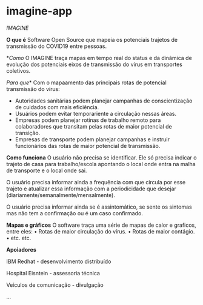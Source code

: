 # imagine-app

*IMAGINE*

**O que é**
Software Open Source que mapeia os potenciais trajetos de  transmissão do COVID19 entre pessoas. 

**Como*
O IMAGINE traça mapas em tempo real do status e da dinâmica de evolução dos potenciais eixos de transmissão do vírus em transportes coletivos. 

*Para que**
Com o mapaamento das principais rotas de potencial transmissão do vírus: 
  - Autoridades sanitárias podem planejar campanhas de conscientização de cuidados com mais eficiência. 
  - Usuários podem evitar temporariente a circulação nessas áreas.
  - Empresas podem planejar rotinas de trabalho remoto para colaboradores que transitam pelas rotas de maior potencial de transição. 
  - Empresas de transporte podem planejar campanhas e instruir funcionários das rotas de maior potencial de transmissão. 

**Como funciona**
O usuário não precisa se identificar. Ele só precisa indicar o trajeto de casa para trabalho/escola apontando o local onde entra na malha de transporte e o local onde sai. 

O usuário precisa informar ainda a frequência com que circula por esse trajeto e atualizar essa informação com a periodicidade que desejar (diariamente/semanalmente/mensalmente). 

O usuário precisa informar ainda se é assintomático, se sente os sintomas mas não tem a confirmação ou é um caso confirmado. 

**Mapas e gráficos**
O software traça uma série de mapas de calor e graficos, entre eles:
• Rotas de maior circulação do vírus. 
• Rotas de maior contágio. 
• etc. etc.

**Apoiadores**

IBM Redhat - desenvolvimento distribuído 

Hospital Eisntein - assessoria técnica

Veículos de comunicação - divulgação


...
